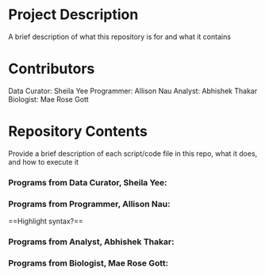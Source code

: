 # Project Description

A brief description of what this repository is for and what it contains

# Contributors

Data Curator: Sheila Yee
Programmer: Allison Nau
Analyst: Abhishek Thakar
Biologist: Mae Rose Gott

# Repository Contents

Provide a brief description of each script/code file in this repo, what it does, and how to execute it

### Programs from Data Curator, Sheila Yee:

### Programs from Programmer, Allison Nau:

==Highlight syntax?== 

### Programs from Analyst, Abhishek Thakar:

### Programs from Biologist, Mae Rose Gott:
